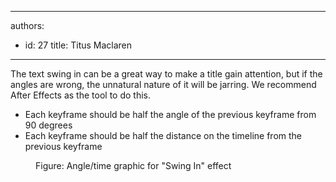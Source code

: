 

---
authors:
  - id: 27
    title: Titus Maclaren
---




<span class='intro'> <p>The text swing in can be a great way to make a title gain attention, but if the angles are wrong, the unnatural nature of it will be jarring. We recommend After Effects as the tool to do this.</p><ul><li>Each keyframe should be half the angle of the previous keyframe from 90 degrees</li><li>Each keyframe should be half the distance on the timeline from the previous keyframe</li></ul>

 </span>

<dl class="image"><dt><img src="/DesignandPresentation/RulesToBetterVideoRecording/PublishingImages/swing-in-effect.jpg" alt="" /></dt><dd>Figure&#58; Angle/time graphic for &quot;Swing In&quot; effect</dd></dl>


